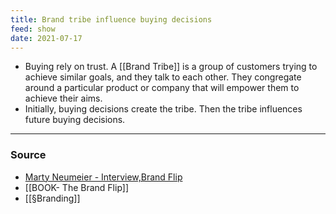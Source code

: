 ```yaml
---
title: Brand tribe influence buying decisions
feed: show
date: 2021-07-17
---
```


- Buying rely on trust. A [[Brand Tribe]] is a group of customers trying to achieve similar goals, and they talk to each other. They congregate around a particular product or company that will empower them to achieve their aims.  
- Initially, buying decisions create the tribe. Then the tribe influences future buying decisions.

---

### Source
- [Marty Neumeier - Interview,Brand Flip](https://www.liquidagency.com/brand-exchange/the-brand-flip-by-marty-neumeier/)
- [[BOOK- The Brand Flip]]
- [[§Branding]]